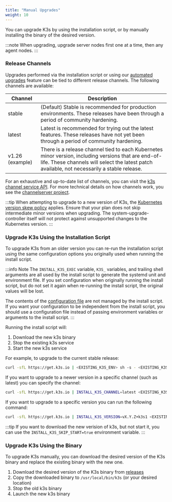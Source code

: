 ```yaml
---
title: "Manual Upgrades"
weight: 10
---
```


You can upgrade K3s by using the installation script, or by manually installing the binary of the desired version.

:::note
When upgrading, upgrade server nodes first one at a time, then any agent nodes.
:::

### Release Channels

Upgrades performed via the installation script or using our [automated upgrades](automated.md) feature can be tied to different release channels. The following channels are available:

| Channel        |   Description  |
|----------------|---------|
| stable         | (Default) Stable is recommended for production environments. These releases have been through a period of community hardening. |
| latest         | Latest is recommended for trying out the latest features.  These releases have not yet been through a period of community hardening. |
| v1.26 (example)| There is a release channel tied to each Kubernetes minor version, including versions that are end-of-life. These channels will select the latest patch available, not necessarily a stable release. |

For an exhaustive and up-to-date list of channels, you can visit the [k3s channel service API](https://update.k3s.io/v1-release/channels). For more technical details on how channels work, you see the [channelserver project](https://github.com/rancher/channelserver).

:::tip
When attempting to upgrade to a new version of K3s, the [Kubernetes version skew policy](https://kubernetes.io/docs/setup/release/version-skew-policy/) applies. Ensure that your plan does not skip intermediate minor versions when upgrading. The system-upgrade-controller itself will not protect against unsupported changes to the Kubernetes version.
:::

### Upgrade K3s Using the Installation Script

To upgrade K3s from an older version you can re-run the installation script using the same configuration options you originally used when running the install script.

:::info Note
The `INSTALL_K3S_EXEC` variable, `K3S_` variables, and trailing shell arguments are all used by the install script to generate the systemd unit and environment file.
If you set configuration when originally running the install script, but do not set it again when re-running the install script, the original values will be lost.

The contents of the [configuration file](../installation/configuration.md#configuration-file) are not managed by the install script.
If you want your configuration to be independent from the install script, you should use a configuration file instead of passing environment variables or arguments to the install script.
:::

Running the install script will:

1. Download the new k3s binary
2. Stop the existing k3s service
3. Start the new k3s service

For example, to upgrade to the current stable release:

```sh
curl -sfL https://get.k3s.io | <EXISTING_K3S_ENV> sh -s - <EXISTING_K3S_ARGS>
```

If you want to upgrade to a newer version in a specific channel (such as latest) you can specify the channel:
```sh
curl -sfL https://get.k3s.io | INSTALL_K3S_CHANNEL=latest <EXISTING_K3S_ENV> sh -s - <EXISTING_K3S_ARGS>
```

If you want to upgrade to a specific version you can run the following command:

```sh
curl -sfL https://get.k3s.io | INSTALL_K3S_VERSION=vX.Y.Z+k3s1 <EXISTING_K3S_ENV> sh -s - <EXISTING_K3S_ARGS>
```

:::tip 
If you want to download the new verision of k3s, but not start it, you can use the `INSTALL_K3S_SKIP_START=true` environment variable.
:::

### Upgrade K3s Using the Binary

To upgrade K3s manually, you can download the desired version of the K3s binary and replace the existing binary with the new one.

1. Download the desired version of the K3s binary from [releases](https://github.com/k3s-io/k3s/releases)
2. Copy the downloaded binary to `/usr/local/bin/k3s` (or your desired location)
3. Stop the old k3s binary
4. Launch the new k3s binary